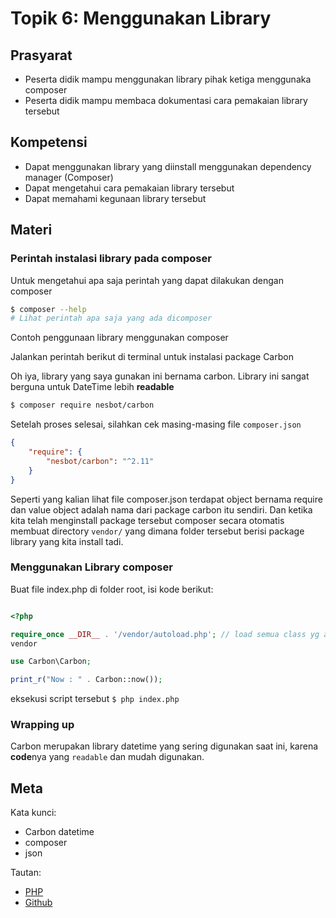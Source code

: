 # Topik 6: Menggunakan Library

## Prasyarat
- Peserta didik mampu menggunakan library pihak ketiga menggunaka composer
- Peserta didik mampu membaca dokumentasi cara pemakaian library tersebut

## Kompetensi
- Dapat menggunakan library yang diinstall menggunakan dependency manager (Composer)
- Dapat mengetahui cara pemakaian library tersebut
- Dapat memahami kegunaan library tersebut

## Materi

### Perintah instalasi library pada composer
Untuk mengetahui apa saja perintah yang dapat dilakukan dengan composer
```bash
$ composer --help
# Lihat perintah apa saja yang ada dicomposer
```

Contoh penggunaan library menggunakan composer

Jalankan perintah berikut di terminal untuk instalasi package Carbon

Oh iya, library yang saya gunakan ini bernama carbon.
Library ini sangat berguna untuk DateTime lebih **readable**

```bash
$ composer require nesbot/carbon
```

Setelah proses selesai, silahkan cek masing-masing file `composer.json`

```json
{
    "require": {
        "nesbot/carbon": "^2.11"
    }
}
```
Seperti yang kalian lihat file composer.json terdapat object bernama require dan
value object adalah nama dari package carbon itu sendiri. Dan ketika kita telah
menginstall package tersebut composer secara otomatis membuat directory
`vendor/` yang dimana folder tersebut berisi package library yang kita install
tadi.

### Menggunakan Library composer

Buat file index.php di folder root, isi kode berikut:
```php

<?php

require_once __DIR__ . '/vendor/autoload.php'; // load semua class yg ada pada folder
vendor

use Carbon\Carbon;

print_r("Now : " . Carbon::now());
```

eksekusi script tersebut `$ php index.php`

### Wrapping up

Carbon merupakan library datetime yang sering digunakan saat ini, karena
**code**nya yang `readable` dan mudah digunakan.

## Meta

Kata kunci:
- Carbon datetime
- composer
- json

Tautan:
- [PHP](http://php.net)
- [Github](https://github.com/briannesbitt/Carbon)
